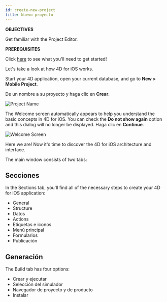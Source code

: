 ```yaml
---
id: create-new-project
title: Nuevo proyecto
---
```


<div class = "objectives"> 

**OBJECTIVES**

Get familiar with the Project Editor.</div> <div class = "prerequisites"> 

**PREREQUISITES**

Click [here](prerequisites.html) to see what you'll need to get started!</div> 

Let's take a look at how 4D for iOS works.

Start your 4D application, open your current database, and go to **New > Mobile Project**.

De un nombre a su proyecto y haga clic en **Crear**.

![Project Name](assets/en/project-editor/Project-creation-4D-for-iOS.png)

The Welcome screen automatically appears to help you understand the basic concepts in 4D for iOS. You can check the **Do not show again** option and this dialog will no longer be displayed. Haga clic en **Continue**.

![Welcome Screen](assets/en/project-editor/Welcome-Screen-4D-for-iOS.png)

Here we are! Now it's time to discover the 4D for iOS architecture and interface.

The main window consists of two tabs:

## Secciones

In the Sections tab, you'll find all of the necessary steps to create your 4D for iOS application:

* General
* Structure
* Datos
* Actions
* Etiquetas e iconos
* Menú principal
* Formularios
* Publicación

## Generación

The Build tab has four options:

* Crear y ejecutar 
* Selección del simulador
* Navegador de proyecto y de producto
* Instalar